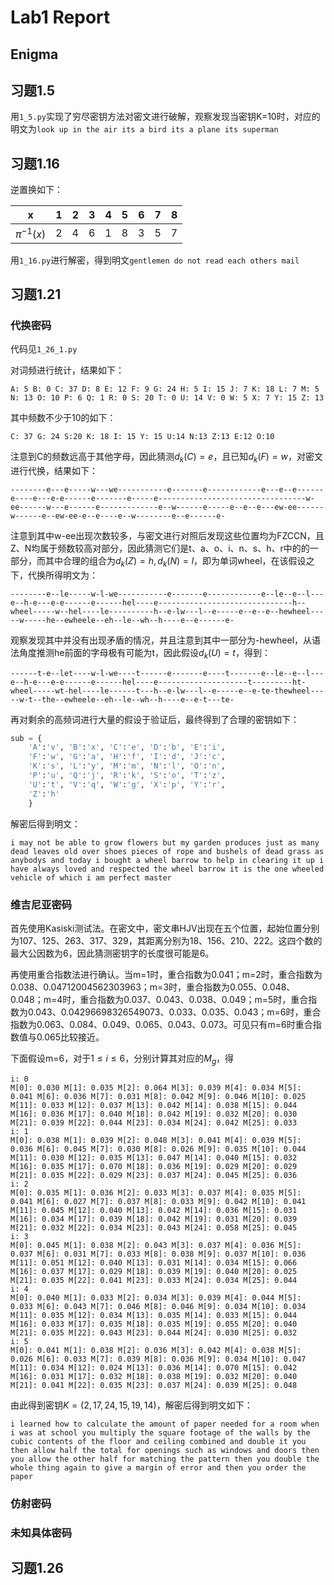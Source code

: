 # Lab1 Report

## Enigma



## 习题1.5

用`1_5.py`实现了穷尽密钥方法对密文进行破解，观察发现当密钥K=10时，对应的明文为`look up in the air its a bird its a plane its superman`

## 习题1.16

逆置换如下：

|       x       |  1   |  2   |  3   |  4   |  5   |  6   |  7   |  8   |
| :-----------: | :--: | :--: | :--: | :--: | :--: | :--: | :--: | :--: |
| $\pi^{-1}(x)$ |  2   |  4   |  6   |  1   |  8   |  3   |  5   |  7   |

用`1_16.py`进行解密，得到明文`gentlemen do not read each others mail`

## 习题1.21

### 代换密码

代码见`1_26_1.py`

对词频进行统计，结果如下：

`A: 5 B: 0 C: 37 D: 8 E: 12 F: 9 G: 24 H: 5 I: 15 J: 7 K: 18 L: 7 M: 5 N: 13 O: 10 P: 6 Q: 1 R: 0 S: 20 T: 0 U: 14 V: 0 W: 5 X: 7 Y: 15 Z: 13 `

其中频数不少于10的如下：

`C: 37 G: 24 S:20 K: 18 I: 15 Y: 15 U:14 N:13 Z:13 E:12 O:10`

注意到C的频数远高于其他字母，因此猜测$d_k(C)=e$，且已知$d_k(F)=w$，对密文进行代换，结果如下：

`--------e---e-----w---we-----------e-------e------------e---e--e------e----e---e-e------e-------e-----e---------------------------------w-ee------w---e------e-------------e--w------e-----e--e--e---ew-ee------w------e--ew-ee-e--e----e--w--------e--e------e-`

注意到其中w-ee出现次数较多，与密文进行对照后发现这些位置均为FZCCN，且Z、N均属于频数较高对部分，因此猜测它们是t、a、o、i、n、s、h、r中的的一部分，而其中合理的组合为$d_k(Z)=h,d_k(N)=l$，即为单词wheel，在该假设之下，代换所得明文为：

`--------e--le-----w-l-we-----------e-------e------------e--le--e--l---e--h-e---e-e------e------hel----e------------------------------h--wheel-----w--hel----le----------h--e-lw---l--e-----e--e--e--hewheel-----w-----he--ewheele--eh--le--wh--h----e--e------e-`

观察发现其中并没有出现矛盾的情况，并且注意到其中一部分为-hewheel，从语法角度推测he前面的字母极有可能为t，因此假设$d_k(U)=t$，得到：

`------t-e--let----w-l-we----t------e-------e----t-------e--le--e--l---e--h-e---e-e------e------hel----e--------------------t---------ht-wheel-----wt-hel----le------t---h--e-lw---l--e-----e--e-te-thewheel-----w-t--the--ewheele--eh--le--wh--h----e--e-t---te-`

再对剩余的高频词进行大量的假设于验证后，最终得到了合理的密钥如下：

```python
sub = {
    'A':'v', 'B':'x', 'C':'e', 'D':'b', 'E':'i',
    'F':'w', 'G':'a', 'H':'f', 'I':'d', 'J':'c',
    'K':'s', 'L':'y', 'M':'m', 'N':'l', 'O':'n',
    'P':'u', 'Q':'j', 'R':'k', 'S':'o', 'T':'z',
    'U':'t', 'V':'q', 'W':'g', 'X':'p', 'Y':'r',
    'Z':'h'
    }
```

解密后得到明文：

`i may not be able to grow flowers but my garden produces just as many dead leaves old over shoes pieces of rope and bushels of dead grass as anybodys and today i bought a wheel barrow to help in clearing it up i have always loved and respected the wheel barrow it is the one wheeled vehicle of which i am perfect master`

### 维吉尼亚密码

首先使用Kasiski测试法。在密文中，密文串HJV出现在五个位置，起始位置分别为107、125、263、317、329，其距离分别为18、156、210、222。这四个数的最大公因数为6，因此猜测密钥字的长度很可能是6。

再使用重合指数法进行确认。当m=1时，重合指数为0.041；m=2时，重合指数为0.038、0.04712004562303963；m=3时，重合指数为0.055、0.048、0.048；m=4时，重合指数为0.037、0.043、0.038、0.049；m=5时，重合指数为0.043、0.04296698326549073、0.033、0.035、0.043；m=6时，重合指数为0.063、0.084、0.049、0.065、0.043、0.073。可见只有m=6时重合指数值与0.065比较接近。

下面假设m=6，对于$1\le i \le 6$，分别计算其对应的$M_g$，得

```shell
i: 0
M[0]: 0.030 M[1]: 0.035 M[2]: 0.064 M[3]: 0.039 M[4]: 0.034 M[5]: 0.041 M[6]: 0.036 M[7]: 0.031 M[8]: 0.042 M[9]: 0.046 M[10]: 0.025 M[11]: 0.033 M[12]: 0.037 M[13]: 0.042 M[14]: 0.038 M[15]: 0.044 M[16]: 0.036 M[17]: 0.040 M[18]: 0.042 M[19]: 0.032 M[20]: 0.030 M[21]: 0.039 M[22]: 0.044 M[23]: 0.034 M[24]: 0.042 M[25]: 0.033
i: 1 
M[0]: 0.038 M[1]: 0.039 M[2]: 0.048 M[3]: 0.041 M[4]: 0.039 M[5]: 0.036 M[6]: 0.045 M[7]: 0.030 M[8]: 0.026 M[9]: 0.035 M[10]: 0.044 M[11]: 0.030 M[12]: 0.035 M[13]: 0.047 M[14]: 0.040 M[15]: 0.032 M[16]: 0.035 M[17]: 0.070 M[18]: 0.036 M[19]: 0.029 M[20]: 0.029 M[21]: 0.035 M[22]: 0.029 M[23]: 0.037 M[24]: 0.045 M[25]: 0.036
i: 2
M[0]: 0.035 M[1]: 0.036 M[2]: 0.033 M[3]: 0.037 M[4]: 0.035 M[5]: 0.041 M[6]: 0.027 M[7]: 0.037 M[8]: 0.033 M[9]: 0.042 M[10]: 0.041 M[11]: 0.045 M[12]: 0.040 M[13]: 0.042 M[14]: 0.036 M[15]: 0.031 M[16]: 0.034 M[17]: 0.039 M[18]: 0.042 M[19]: 0.031 M[20]: 0.039 M[21]: 0.032 M[22]: 0.034 M[23]: 0.043 M[24]: 0.058 M[25]: 0.045
i: 3
M[0]: 0.045 M[1]: 0.038 M[2]: 0.043 M[3]: 0.037 M[4]: 0.036 M[5]: 0.037 M[6]: 0.031 M[7]: 0.033 M[8]: 0.038 M[9]: 0.037 M[10]: 0.036 M[11]: 0.051 M[12]: 0.040 M[13]: 0.031 M[14]: 0.034 M[15]: 0.066 M[16]: 0.037 M[17]: 0.029 M[18]: 0.039 M[19]: 0.040 M[20]: 0.025 M[21]: 0.035 M[22]: 0.041 M[23]: 0.033 M[24]: 0.034 M[25]: 0.044
i: 4
M[0]: 0.040 M[1]: 0.033 M[2]: 0.034 M[3]: 0.039 M[4]: 0.044 M[5]: 0.033 M[6]: 0.043 M[7]: 0.046 M[8]: 0.046 M[9]: 0.034 M[10]: 0.034 M[11]: 0.035 M[12]: 0.034 M[13]: 0.035 M[14]: 0.033 M[15]: 0.044 M[16]: 0.033 M[17]: 0.035 M[18]: 0.035 M[19]: 0.055 M[20]: 0.040 M[21]: 0.035 M[22]: 0.043 M[23]: 0.044 M[24]: 0.030 M[25]: 0.032
i: 5
M[0]: 0.041 M[1]: 0.038 M[2]: 0.036 M[3]: 0.042 M[4]: 0.038 M[5]: 0.026 M[6]: 0.033 M[7]: 0.039 M[8]: 0.036 M[9]: 0.034 M[10]: 0.047 M[11]: 0.034 M[12]: 0.024 M[13]: 0.036 M[14]: 0.070 M[15]: 0.042 M[16]: 0.031 M[17]: 0.032 M[18]: 0.038 M[19]: 0.032 M[20]: 0.040 M[21]: 0.041 M[22]: 0.035 M[23]: 0.037 M[24]: 0.039 M[25]: 0.048
```

由此得到密钥$K=(2,17,24,15,19,14)$，解密后得到明文如下：

`i learned how to calculate the amount of paper needed for a room when i was at school you multiply the square footage of the walls by the cubic contents of the floor and ceiling combined and double it you then allow half the total for openings such as windows and doors then you allow the other half for matching the pattern then you double the whole thing again to give a margin of error and then you order the paper`

### 仿射密码



### 未知具体密码

## 习题1.26